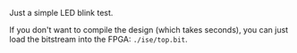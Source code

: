 Just a simple LED blink test.

If you don't want to compile the design (which takes seconds), you can just load
the bitstream into the FPGA: `./ise/top.bit`.


